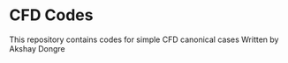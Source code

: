 # CFD Codes

This repository contains codes for simple CFD canonical cases
Written by Akshay Dongre
